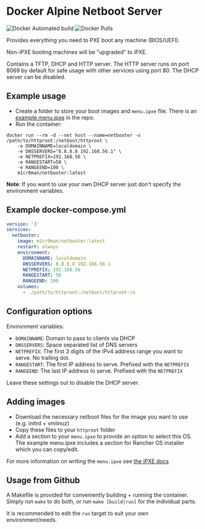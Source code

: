 # Docker Alpine Netboot Server

![Docker Automated build](https://img.shields.io/docker/automated/m1cr0man/netbooter.svg)
![Docker Pulls](https://img.shields.io/docker/pulls/m1cr0man/netbooter.svg)

Provides everything you need to PXE boot any machine (BIOS/UEFI).

Non-iPXE booting machines will be "upgraded" to iPXE.

Contains a TFTP, DHCP and HTTP server. The HTTP server runs on port 8069
by default for safe usage with other services using port 80. The DHCP server
can be disabled.

## Example usage

- Create a folder to store your boot images and `menu.ipxe` file. There is
an [example menu.ipxe](https://github.com/m1cr0man/docker-netbooter/blob/master/httproot/menu.ipxe) in the repo.
- Run the container:

```
docker run --rm -d --net host --name=netbooter -v /path/to/httproot:/netboot/httproot \
	-e DOMAINNAME=localdomain \
	-e DNSSERVERS="8.8.8.8 192.168.56.1" \
	-e NETPREFIX=192.168.56 \
	-e RANGESTART=50 \
	-e RANGEEND=100 \
	m1cr0man/netbooter:latest
```

**Note**: If you want to use your own DHCP server just don't specify the environment variables.

## Example docker-compose.yml

```yml
version: '3'
services:
  netbooter:
    image: m1cr0man/netbooter:latest
    restart: always
    environment:
      DOMAINNAME: localdomain
      DNSSERVERS: 8.8.8.8 192.168.56.1
      NETPREFIX: 192.168.56
      RANGESTART: 50
      RANGEEND: 100
    volumes:
      - ./path/to/httproot:/netboot/httproot:ro
```

## Configuration options

Environment variables:

- `DOMAINNAME`: Domain to pass to clients via DHCP
- `DNSSERVERS`: Space separated list of DNS servers
- `NETPREFIX`: The first 3 digits of the IPv4 address range you want to serve. No trailing dot.
- `RANGESTART`: The first IP address to serve. Prefixed with the `NETPREFIX`
- `RANGEEND`: The last IP address to serve. Prefixed with the `NETPREFIX`

Leave these settings out to disable the DHCP server.

## Adding images

- Download the necessary netboot files for the image you want to use (e.g. initrd + vmlinuz)
- Copy these files to your `httproot` folder
- Add a section to your `menu.ipxe` to provide an option to select this OS. The example
menu.ipxe includes a section for Rancher OS installer which you can copy/edit.

For more information on writing the `menu.ipxe` see [the iPXE docs](https://ipxe.org/scripting)

## Usage from Github

A Makefile is provided for conveniently building + running the container.
Simply run `make` to do both, or run `make [build|run]` for the individual parts.

It is recommended to edit the `run` target to suit your own environment/needs.
